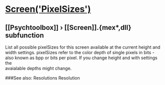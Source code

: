 # [Screen('PixelSizes')](Screen-PixelSizes) 
## [[Psychtoolbox]] &#8250; [[Screen]].{mex*,dll} subfunction


List all possible pixelSizes for this screen available at the current height and  
width settings. pixelSizes refer to the color depth of single pixels in bits -  
also known as bpp or bits per pixel. If you change height and with settings the  
avaialable depths might change.  


###See also:
Resolutions Resolution
